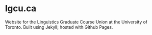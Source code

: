 # lgcu.ca

Website for the Linguistics Graduate Course Union at the University of Toronto.
Built using Jekyll; hosted with Github Pages.
